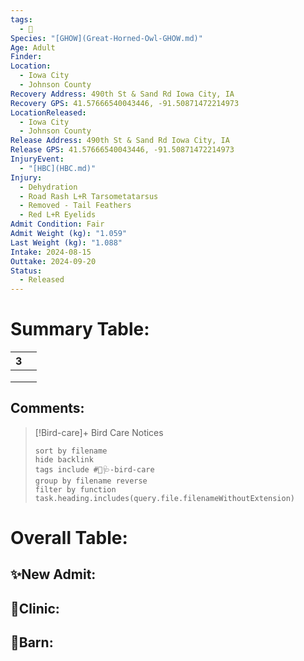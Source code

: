 ```yaml
---
tags:
  - 🦅
Species: "[GHOW](Great-Horned-Owl-GHOW.md)"
Age: Adult
Finder: 
Location:
  - Iowa City
  - Johnson County
Recovery Address: 490th St & Sand Rd Iowa City, IA
Recovery GPS: 41.57666540043446, -91.50871472214973
LocationReleased:
  - Iowa City
  - Johnson County
Release Address: 490th St & Sand Rd Iowa City, IA
Release GPS: 41.57666540043446, -91.50871472214973
InjuryEvent:
  - "[HBC](HBC.md)"
Injury:
  - Dehydration
  - Road Rash L+R Tarsometatarsus
  - Removed - Tail Feathers
  - Red L+R Eyelids
Admit Condition: Fair
Admit Weight (kg): "1.059"
Last Weight (kg): "1.088"
Intake: 2024-08-15
Outtake: 2024-09-20
Status:
  - Released
---
```


# Summary Table:

<div><table class="dataview table-view-table"><thead class="table-view-thead"><tr class="table-view-tr-header"><th class="table-view-th"><span></span><span class="dataview small-text">3</span></th><th class="table-view-th"><span></span></th></tr></thead><tbody class="table-view-tbody"><tr><td><span></span></td><td><span></span></td></tr><tr><td><span></span></td><td><span></span></td></tr><tr><td><span></span></td><td><span></span></td></tr></tbody></table></div>

## Comments:

> [!Bird-care]+ Bird Care Notices
>   ```tasks 
>   sort by filename
>   hide backlink
>   tags include #🦅🩺-bird-care 
>   group by filename reverse
>   filter by function task.heading.includes(query.file.filenameWithoutExtension)
>   ```

# Overall Table:

## ✨New Admit:



## 🏥Clinic:



## 🏡Barn:


